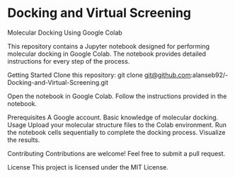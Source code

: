 # Docking and Virtual Screening
Molecular Docking Using Google Colab

This repository contains a Jupyter notebook designed for performing molecular docking in Google Colab. The notebook provides detailed instructions for every step of the process.

Getting Started
Clone this repository:
git clone git@github.com:alanseb92/-Docking-and-Virtual-Screening.git

Open the notebook in Google Colab.
Follow the instructions provided in the notebook.

Prerequisites
A Google account.
Basic knowledge of molecular docking.
Usage
Upload your molecular structure files to the Colab environment.
Run the notebook cells sequentially to complete the docking process.
Visualize the results.

Contributing
Contributions are welcome! Feel free to submit a pull request.

License
This project is licensed under the MIT License.
